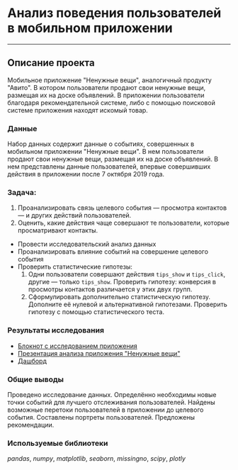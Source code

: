 # Анализ поведения пользователей в мобильном приложении
___
## Описание проекта 
Мобильное приложение "Ненужные вещи", аналогичный продукту "Авито". В котором пользователи продают свои ненужные вещи,
размещая их на доске объявлений. В приложении пользователи благодаря рекомендательной системе, либо с помощью поисковой
системе приложения находят искомый товар.
### Данные

Набор данных содержит данные о событиях, совершенных в мобильном приложении "Ненужные вещи". В нем пользователи продают 
свои ненужные вещи, размещая их на доске объявлений. В нем представлены данные пользователей, впервые совершивших действия
в приложении после 7 октября 2019 года.

### Задача:

1. Проанализировать связь целевого события — просмотра контактов — и других действий пользователей. 
2. Оценить, какие действия чаще совершают те пользователи, которые просматривают контакты.
- Провести исследовательский анализ данных
- Проанализировать влияние событий на совершение целевого события
- Проверить статистические гипотезы:
    1. Одни пользователи совершают действия `tips_show` и `tips_click`, другие — только `tips_show`. Проверить гипотезу:
        конверсия в просмотры контактов различается у этих двух групп.  
    2. Сформулировать дополнительно статистическую гипотезу. Дополните её нулевой и альтернативной гипотезами. Проверить
        гипотезу с помощью статистического теста.

### Результаты исследования
- [Блокнот с исследованием приложения](https://nbviewer.org/github/ArtemBonda/ynd_analyses/blob/master/13_finally/mobile_app_composit/mobile_app_composit_v3.ipynb)
- [Презентация анализа приложения "Ненужные вещи"](https://disk.yandex.ru/i/7Q386TElLn6_Kg)
- [Дашборд](https://public.tableau.com/app/profile/artem4095/viz/eventsusersmobileapp/Dashboard1)

### Общие выводы

Проведено исследование данных. Определённо необходимы новые точки событий для лучшего отслеживания пользователей. Найдены 
возможные перетоки пользователей в приложении до целевого события. Составлены портреты пользователей. Предложены рекомендации.  

### Используемые библиотеки
*pandas*, *numpy*, *matplotlib*, *seaborn*, *missingno*, *scipy*, *plotly*
